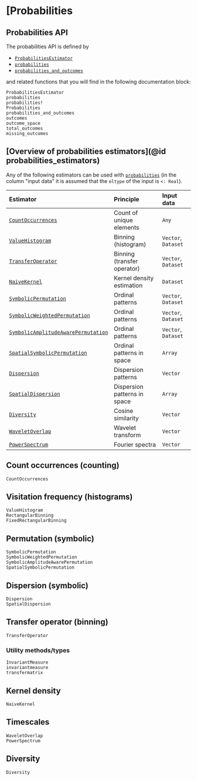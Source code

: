 # [Probabilities

## Probabilities API

The probabilities API is defined by

- [`ProbabilitiesEstimator`](@ref)
- [`probabilities`](@ref)
- [`probabilities_and_outcomes`](@ref)

and related functions that you will find in the following documentation block:

```@docs
ProbabilitiesEstimator
probabilities
probabilities!
Probabilities
probabilities_and_outcomes
outcomes
outcome_space
total_outcomes
missing_outcomes
```

## [Overview of probabilities estimators](@id probabilities_estimators)

Any of the following estimators can be used with [`probabilities`](@ref)
(in the column "input data"  it is assumed that the `eltype` of the input is `<: Real`).

| Estimator                                   | Principle                   | Input data          |
|:--------------------------------------------|:----------------------------|:--------------------|
| [`CountOccurrences`](@ref)                  | Count of unique elements    | `Any` |
| [`ValueHistogram`](@ref)                    | Binning (histogram)         | `Vector`, `Dataset` |
| [`TransferOperator`](@ref)                  | Binning (transfer operator) | `Vector`, `Dataset` |
| [`NaiveKernel`](@ref)                       | Kernel density estimation   | `Dataset`           |
| [`SymbolicPermutation`](@ref)               | Ordinal patterns            | `Vector`, `Dataset` |
| [`SymbolicWeightedPermutation`](@ref)       | Ordinal patterns            | `Vector`, `Dataset` |
| [`SymbolicAmplitudeAwarePermutation`](@ref) | Ordinal patterns            | `Vector`, `Dataset` |
| [`SpatialSymbolicPermutation`](@ref)        | Ordinal patterns in space   | `Array` |
| [`Dispersion`](@ref)                        | Dispersion patterns         | `Vector`            |
| [`SpatialDispersion`](@ref)                 | Dispersion patterns in space        | `Array` |
| [`Diversity`](@ref)                         | Cosine similarity           | `Vector`            |
| [`WaveletOverlap`](@ref)                    | Wavelet transform           | `Vector`            |
| [`PowerSpectrum`](@ref)                     | Fourier spectra             | `Vector` |

## Count occurrences (counting)

```@docs
CountOccurrences
```

## Visitation frequency (histograms)

```@docs
ValueHistogram
RectangularBinning
FixedRectangularBinning
```

## Permutation (symbolic)

```@docs
SymbolicPermutation
SymbolicWeightedPermutation
SymbolicAmplitudeAwarePermutation
SpatialSymbolicPermutation
```

## Dispersion (symbolic)

```@docs
Dispersion
SpatialDispersion
```

## Transfer operator (binning)

```@docs
TransferOperator
```

### Utility methods/types

```@docs
InvariantMeasure
invariantmeasure
transfermatrix
```

## Kernel density

```@docs
NaiveKernel
```

## Timescales

```@docs
WaveletOverlap
PowerSpectrum
```

## Diversity

```@docs
Diversity
```

